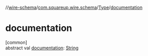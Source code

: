 //[wire-schema](../../../index.md)/[com.squareup.wire.schema](../index.md)/[Type](index.md)/[documentation](documentation.md)

# documentation

[common]\
abstract val [documentation](documentation.md): [String](https://kotlinlang.org/api/latest/jvm/stdlib/kotlin/-string/index.html)

